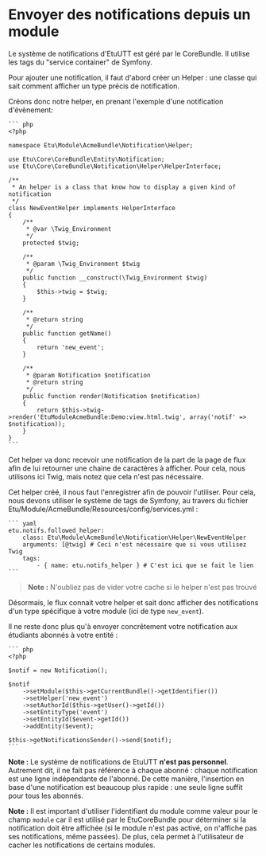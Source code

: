 
Envoyer des notifications depuis un module
==========================================

Le système de notifications d'EtuUTT est géré par le CoreBundle. Il utilise
les tags du "service container" de Symfony.

Pour ajouter une notification, il faut d'abord créer un Helper : une
classe qui sait comment afficher un type précis de notification.

Créons donc notre helper, en prenant l'exemple d'une notification d'évènement:

	``` php
	<?php

	namespace Etu\Module\AcmeBundle\Notification\Helper;

	use Etu\Core\CoreBundle\Entity\Notification;
	use Etu\Core\CoreBundle\Notification\Helper\HelperInterface;

	/**
	 * An helper is a class that know how to display a given kind of notification
	 */
	class NewEventHelper implements HelperInterface
	{
		/**
		 * @var \Twig_Environment
		 */
		protected $twig;

		/**
		 * @param \Twig_Environment $twig
		 */
		public function __construct(\Twig_Environment $twig)
		{
			$this->twig = $twig;
		}

		/**
		 * @return string
		 */
		public function getName()
		{
			return 'new_event';
		}

		/**
		 * @param Notification $notification
		 * @return string
		 */
		public function render(Notification $notification)
		{
			return $this->twig->render('EtuModuleAcmeBundle:Demo:view.html.twig', array('notif' => $notification));
		}
	}
	```

Cet helper va donc recevoir une notification de la part de la page de flux
afin de lui retourner une chaine de caractères à afficher. Pour cela, nous
utilisons ici Twig, mais notez que cela n'est pas nécessaire.

Cet helper créé, il nous faut l'enregistrer afin de pouvoir l'utiliser. Pour
cela, nous devons utiliser le système de tags de Symfony, au travers du fichier
Etu/Module/AcmeBundle/Resources/config/services.yml :

	``` yaml
    etu.notifs.followed_helper:
        class: Etu\Module\AcmeBundle\Notification\Helper\NewEventHelper
        arguments: [@twig] # Ceci n'est nécessaire que si vous utilisez Twig
        tags:
            - { name: etu.notifs_helper } # C'est ici que se fait le lien
	```

> **Note :** N'oubliez pas de vider votre cache si le helper n'est pas trouvé

Désormais, le flux connait votre helper et sait donc afficher des notifications
d'un type spécifique à votre module (ici de type `new_event`).

Il ne reste donc plus qu'à envoyer concrêtement votre notification aux étudiants
abonnés à votre entité :

	``` php
	<?php

	$notif = new Notification();

    $notif
        ->setModule($this->getCurrentBundle()->getIdentifier())
        ->setHelper('new_event')
        ->setAuthorId($this->getUser()->getId())
        ->setEntityType('event')
        ->setEntityId($event->getId())
        ->addEntity($event);

    $this->getNotificationsSender()->send($notif);
	```

**Note :** Le système de notifications de EtuUTT **n'est pas personnel**.
Autrement dit, il ne fait pas référence à chaque abonné : chaque notification
est une ligne indépendante de l'abonné. De cette manière, l'insertion en base
d'une notification est beaucoup plus rapide : une seule ligne suffit pour
tous les abonnés.

**Note :** Il est important d'utiliser l'identifiant du module comme valeur pour
le champ `module` car il est utilisé par le EtuCoreBundle pour déterminer si
la notification doit être affichée (si le module n'est pas activé, on n'affiche
pas ses notifications, même passées). De plus, cela permet à l'utilisateur de
cacher les notifications de certains modules.

